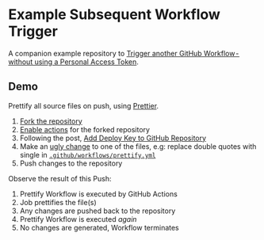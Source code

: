 # Example Subsequent Workflow Trigger

A companion example repository to
[Trigger another GitHub Workflow - without using a Personal Access Token][post].

## Demo

Prettify all source files on push, using [Prettier][prettier].

1. [Fork the repository][fork]
2. [Enable actions][enable-actions] for the forked repository
3. Following the post, [Add Deploy Key to GitHub Repository][post/deploy-keys]
4. Make an [ugly change][prettier/quotes] to one of the files, e.g: replace
   double quotes with single in
   [`.github/workflows/prettify.yml`][workflows/prettify]
5. Push changes to the repository

Observe the result of this Push:

1. Prettify Workflow is executed by GitHub Actions
2. Job prettifies the file(s)
3. Any changes are pushed back to the repository
4. Prettify Workflow is executed _again_
5. No changes are generated, Workflow terminates

[post]: https://medium.com/p/f594c21373ef
[post/deploy-keys]: https://medium.com/p/f594c21373ef#7a8c
[fork]: ../../fork
[enable-actions]: ../../actions
[workflows/prettify]: .github/workflows/prettify.yml
[prettier]: https://prettier.io/
[prettier/quotes]: https://prettier.io/docs/en/rationale.html
